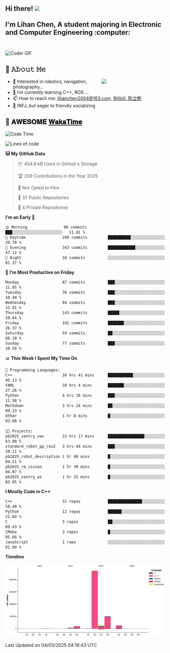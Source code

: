 <h2 align="left">
 <abc>
  <br>Hi there! <img src="https://user-images.githubusercontent.com/42378118/110234147-e3259600-7f4e-11eb-95be-0c4047144dea.gif" width="30"><br>
  <br> I'm Lihan Chen, A student majoring in Electronic and Computer Engineering :computer:<br>
  <br>
 </abc>
</h2>

<img align="center" src="https://media.giphy.com/media/SWoSkN6DxTszqIKEqv/giphy.gif" alt="Coder GIF" width="500">

## :book: 𝙰𝚋𝚘𝚞𝚝 𝙼𝚎

<img align="right" width="40%" src="https://github-readme-stats.vercel.app/api?username=LihanChen2004&show_icons=true&icon_color=CE1D2D&text_color=718096&bg_color=ffffff&hide_title=true" />

- 🌟 Interested in robotics, navigation, photography...
- 🌱 I’m currently learning C++, ROS ... 
- 📫 How to reach me: lihanchen2004@163.com, [Bilibili: 陈立憨](https://space.bilibili.com/170786212)
- 👯 INFJ, but eager to friendly socializing

## 📜 𝐀𝐖𝐄𝐒𝐎𝐌𝐄 [𝐖𝐚𝐤𝐚𝐓𝐢𝐦𝐞](https://github.com/anmol098/waka-readme-stats)

<!--START_SECTION:waka-->
![Code Time](http://img.shields.io/badge/Code%20Time-885%20hrs%207%20mins-blue)

![Lines of code](https://img.shields.io/badge/From%20Hello%20World%20I%27ve%20Written-1.3%20million%20lines%20of%20code-blue)

**🐱 My GitHub Data** 

> 📦 454.8 kB Used in GitHub's Storage 
 > 
> 🏆 209 Contributions in the Year 2025
 > 
> 🚫 Not Opted to Hire
 > 
> 📜 37 Public Repositories 
 > 
> 🔑 4 Private Repositories 
 > 
**I'm an Early 🐤** 

```text
🌞 Morning                86 commits          ███░░░░░░░░░░░░░░░░░░░░░░   11.81 % 
🌆 Daytime                289 commits         ██████████░░░░░░░░░░░░░░░   39.70 % 
🌃 Evening                343 commits         ████████████░░░░░░░░░░░░░   47.12 % 
🌙 Night                  10 commits          ░░░░░░░░░░░░░░░░░░░░░░░░░   01.37 % 
```
📅 **I'm Most Productive on Friday** 

```text
Monday                   87 commits          ███░░░░░░░░░░░░░░░░░░░░░░   11.95 % 
Tuesday                  76 commits          ███░░░░░░░░░░░░░░░░░░░░░░   10.44 % 
Wednesday                94 commits          ███░░░░░░░░░░░░░░░░░░░░░░   12.91 % 
Thursday                 143 commits         █████░░░░░░░░░░░░░░░░░░░░   19.64 % 
Friday                   192 commits         ███████░░░░░░░░░░░░░░░░░░   26.37 % 
Saturday                 59 commits          ██░░░░░░░░░░░░░░░░░░░░░░░   08.10 % 
Sunday                   77 commits          ███░░░░░░░░░░░░░░░░░░░░░░   10.58 % 
```


📊 **This Week I Spent My Time On** 

```text
💬 Programming Languages: 
C++                      16 hrs 41 mins      ███████████░░░░░░░░░░░░░░   45.13 % 
YAML                     10 hrs 4 mins       ███████░░░░░░░░░░░░░░░░░░   27.26 % 
Python                   4 hrs 16 mins       ███░░░░░░░░░░░░░░░░░░░░░░   11.58 % 
Markdown                 3 hrs 24 mins       ██░░░░░░░░░░░░░░░░░░░░░░░   09.23 % 
Other                    1 hr 8 mins         █░░░░░░░░░░░░░░░░░░░░░░░░   03.08 % 

🐱‍💻 Projects: 
pb2025_sentry_nav        23 hrs 17 mins      ████████████████░░░░░░░░░   63.00 % 
standard_robot_pp_ros2   3 hrs 44 mins       ███░░░░░░░░░░░░░░░░░░░░░░   10.11 % 
pb2025_robot_description 1 hr 40 mins        █░░░░░░░░░░░░░░░░░░░░░░░░   04.51 % 
pb2025_rm_vision         1 hr 30 mins        █░░░░░░░░░░░░░░░░░░░░░░░░   04.07 % 
pb2025_sentry_ws         1 hr 25 mins        █░░░░░░░░░░░░░░░░░░░░░░░░   03.85 % 
```

**I Mostly Code in C++** 

```text
C++                      31 repos            ███████████████░░░░░░░░░░   58.49 % 
Python                   12 repos            ██████░░░░░░░░░░░░░░░░░░░   22.64 % 
C                        5 repos             ██░░░░░░░░░░░░░░░░░░░░░░░   09.43 % 
CMake                    3 repos             █░░░░░░░░░░░░░░░░░░░░░░░░   05.66 % 
JavaScript               1 repo              ░░░░░░░░░░░░░░░░░░░░░░░░░   01.89 % 
```



**Timeline**

![Lines of Code chart](https://raw.githubusercontent.com/LihanChen2004/LihanChen2004/main/assets/bar_graph.png)


 Last Updated on 04/03/2025 04:18:43 UTC
<!--END_SECTION:waka-->

<!--
**LihanChen2004/LihanChen2004** is a ✨ _special_ ✨ repository because its `README.md` (this file) appears on your GitHub profile.

Here are some ideas to get you started:

- 🔭 I’m currently working on ...
- 🌱 I’m currently learning ...
- 👯 I’m looking to collaborate on ...
- 🤔 I’m looking for help with ...
- 💬 Ask me about ...
- 📫 How to reach me: ...
- 😄 Pronouns: ...
- ⚡ Fun fact: ...
-->
